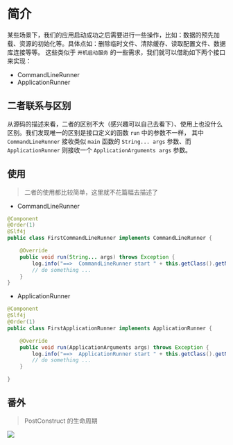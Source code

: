 # 简介

某些场景下，我们的应用启动成功之后需要进行一些操作，比如：数据的预先加载、资源的初始化等。具体点如：删除临时文件、清除缓存、读取配置文件、数据库连接等等。
这些类似于 `开机启动服务` 的一些需求，我们就可以借助如下两个接口来实现：

- CommandLineRunner
- ApplicationRunner

## 二者联系与区别

从源码的描述来看，二者的区别不大（感兴趣可以自己去看下）、使用上也没什么区别。我们发现唯一的区别是接口定义的函数 `run` 中的参数不一样，
其中 `CommandLineRunner` 接收类似 `main` 函数的 `String... args` 参数、而 `ApplicationRunner` 则接收一个 `ApplicationArguments args`
参数。


## 使用

> 二者的使用都比较简单，这里就不花篇幅去描述了

* CommandLineRunner

```java
@Component
@Order(1)
@Slf4j
public class FirstCommandLineRunner implements CommandLineRunner {

    @Override
    public void run(String... args) throws Exception {
        log.info("==>  CommandLineRunner start " + this.getClass().getName() + " ...");
        // do something ...
    }
}
```

* ApplicationRunner

```java
@Component
@Slf4j
@Order(1)
public class FirstApplicationRunner implements ApplicationRunner {

    @Override
    public void run(ApplicationArguments args) throws Exception {
        log.info("==>  ApplicationRunner start " + this.getClass().getName() + " , args=[" + args + "] ...");
        // do something ...
    }

}
```

## 番外

> PostConstruct 的生命周期

![](https://rexlin600-blog.oss-cn-chengdu.aliyuncs.com/postconstruct.jpg)